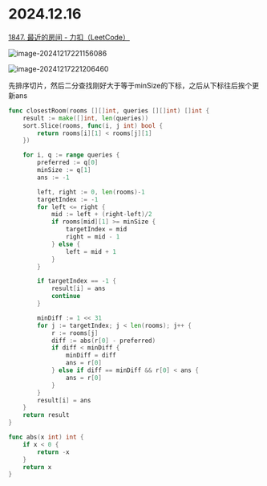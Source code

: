 # 2024.12.16

[1847. 最近的房间 - 力扣（LeetCode）](https://leetcode.cn/problems/closest-room/description/)

![image-20241217221156086](https://r2blog.knoci.us.kg/blog/2024/12/5521c9316712a342d4a4becc0dbca9b1.png)

![image-20241217221206460](https://r2blog.knoci.us.kg/blog/2024/12/5131f4054ad5a64957b7152c13c1f61a.png)

​	先排序切片，然后二分查找刚好大于等于minSize的下标，之后从下标往后挨个更新ans

```go
func closestRoom(rooms [][]int, queries [][]int) []int {
    result := make([]int, len(queries))
    sort.Slice(rooms, func(i, j int) bool {
        return rooms[i][1] < rooms[j][1]
    })

    for i, q := range queries {
        preferred := q[0]
        minSize := q[1]
        ans := -1

        left, right := 0, len(rooms)-1
        targetIndex := -1
        for left <= right {
            mid := left + (right-left)/2
            if rooms[mid][1] >= minSize {
                targetIndex = mid
                right = mid - 1
            } else {
                left = mid + 1
            }
        }

        if targetIndex == -1 {
            result[i] = ans
            continue
        }

        minDiff := 1 << 31
        for j := targetIndex; j < len(rooms); j++ {
            r := rooms[j]
            diff := abs(r[0] - preferred)
            if diff < minDiff {
                minDiff = diff
                ans = r[0]
            } else if diff == minDiff && r[0] < ans {
                ans = r[0]
            }
        }
        result[i] = ans
    }
    return result
}

func abs(x int) int {
    if x < 0 {
        return -x
    }
    return x
}
```

